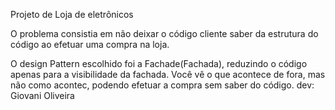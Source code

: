 Projeto de Loja de eletrônicos

O problema consistia em não deixar o código cliente saber da estrutura do código ao efetuar uma compra na loja.

O design Pattern escolhido foi a Fachade(Fachada), reduzindo o código apenas para a visibilidade da fachada. Você vê o que acontece de fora, mas não como acontec, podendo efetuar a compra sem saber do código.
dev: Giovani Oliveira

